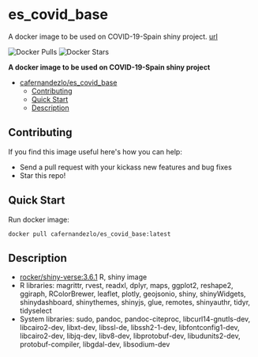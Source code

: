 # es_covid_base

A docker image to be used on COVID-19-Spain shiny project. [url](https://covid19.citic.udc.es)


![Docker Pulls](https://img.shields.io/docker/pulls/cafernandezlo/es_covid_base.svg)
![Docker Stars](https://img.shields.io/docker/stars/cafernandezlo/es_covid_base.svg)

**A docker image to be used on COVID-19-Spain shiny project**

- [cafernandezlo/es_covid_base](#cafernandezloes_covid_base)
	- [Contributing](#contributing)
	- [Quick Start](#quick-start)
	- [Description](#description)

## Contributing
If you find this image useful here's how you can help:

- Send a pull request with your kickass new features and bug fixes
- Star this repo!

## Quick Start

Run docker image:

	docker pull cafernandezlo/es_covid_base:latest

## Description

- [rocker/shiny-verse:3.6.1](https://hub.docker.com/r/rocker/shiny-verse) R, shiny image 
- R libraries: magrittr, rvest, readxl, dplyr, maps, ggplot2, reshape2, ggiraph, RColorBrewer, leaflet, plotly, geojsonio, shiny, shinyWidgets, shinydashboard, shinythemes, shinyjs, glue, remotes, shinyauthr, tidyr, tidyselect
- System libraries: sudo, pandoc, pandoc-citeproc, libcurl14-gnutls-dev, libcairo2-dev, libxt-dev, libssl-de, libssh2-1-dev, libfontconfig1-dev, libcairo2-dev, libjq-dev, libv8-dev, libprotobuf-dev, libudunits2-dev, protobuf-compiler, libgdal-dev, libsodium-dev
